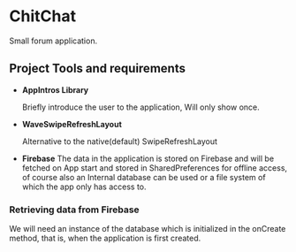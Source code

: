 # ChitChat

Small forum application.

## Project Tools and requirements

+ __AppIntros Library__

    Briefly introduce the user to the application, Will only show once.
     

+ __WaveSwipeRefreshLayout__
    
    Alternative to the native(default) SwipeRefreshLayout
    
+ __Firebase__
    The data in the application is stored on Firebase and will be fetched on App start and stored in SharedPreferences for offline access, of course also an Internal database can be used or a file system of which the app only has access to.
    

### Retrieving data from Firebase

We will need an instance of the database which is initialized in the onCreate method, that is, when the application is first created.



